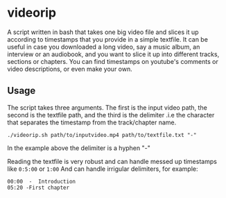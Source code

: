 # videorip
A script written in bash that takes one big video file and slices it up according to timestamps that you provide in a simple textfile.
It can be useful in case you downloaded a long video, say a music album, an interview or an audiobook, and you want to slice it up into different tracks, sections or chapters.
You can find timestamps on youtube's comments or video descriptions, or even make your own.

## Usage
The script takes three arguments. The first is the input video path, the second is the textfile path, and the third is the delimiter .i.e the character that separates the timestamp from the track/chapter name.

```
./videorip.sh path/to/inputvideo.mp4 path/to/textfile.txt "-"
```
In the example above the delimiter is a hyphen "-" 

Reading the textfile is very robust and can handle messed up timestamps like ```0:5:00``` or ```1:00```
And can handle irrigular delimiters, for example:

```
00:00  -  Introduction
05:20 -First chapter
```

